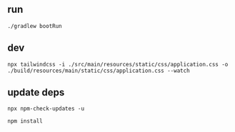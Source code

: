 ## run
```
./gradlew bootRun
```
## dev
```shell
npx tailwindcss -i ./src/main/resources/static/css/application.css -o ./build/resources/main/static/css/application.css --watch
```
## update deps
```shell
npx npm-check-updates -u
```
```shell
npm install
```

